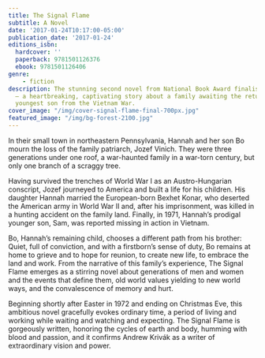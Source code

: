 ```yaml
---
title: The Signal Flame
subtitle: A Novel
date: '2017-01-24T10:17:00-05:00'
publication_date: '2017-01-24'
editions_isbn:
  hardcover: ''
  paperback: 9781501126376
  ebook: 9781501126406
genre:
    - fiction
description: The stunning second novel from National Book Award finalist Andrew Krivák
  – a heartbreaking, captivating story about a family awaiting the return of their
  youngest son from the Vietnam War.
cover_image: "/img/cover-signal-flame-final-700px.jpg"
featured_image: "/img/bg-forest-2100.jpg"
---
```

In their small town in northeastern Pennsylvania, Hannah and her son Bo mourn the loss of the family patriarch, Jozef Vinich. They were three generations under one roof, a war-haunted family in a war-torn century, but only one branch of a scraggy tree.

Having survived the trenches of World War I as an Austro-Hungarian conscript, Jozef journeyed to America and built a life for his children. His daughter Hannah married the European-born Bexhet Konar, who deserted the American army in World War II and, after his imprisonment, was killed in a hunting accident on the family land. Finally, in 1971, Hannah’s prodigal younger son, Sam, was reported missing in action in Vietnam.

Bo, Hannah’s remaining child, chooses a different path from his brother: Quiet, full of conviction, and with a firstborn’s sense of duty, Bo remains at home to grieve and to hope for reunion, to create new life, to embrace the land and work. From the narrative of this family’s experience, The Signal Flame emerges as a stirring novel about generations of men and women and the events that define them, old world values yielding to new world ways, and the convalescence of memory and hurt.

Beginning shortly after Easter in 1972 and ending on Christmas Eve, this ambitious novel gracefully evokes ordinary time, a period of living and working while waiting and watching and expecting. The Signal Flame is gorgeously written, honoring the cycles of earth and body, humming with blood and passion, and it confirms Andrew Krivák as a writer of extraordinary vision and power.
